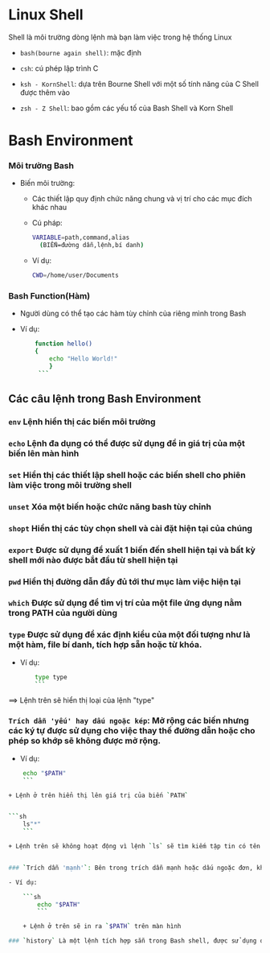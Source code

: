 # Linux Shell

Shell là môi trường dòng lệnh mà bạn làm việc trong hệ thống Linux

- `bash(bourne again shell)`: mặc định

- `csh`: cú phép lập trình C

- `ksh - KornShell`: dựa trên Bourne Shell với một số tính năng của C Shell được thêm vào

- `zsh - Z Shell`: bao gồm các yếu tố của Bash Shell và Korn Shell

# Bash Environment

### Môi trường Bash

- Biến môi trường:

	+ Các thiết lập quy định chức năng chung và vị trí cho các mục đích khác nhau

	+ Cú pháp:

	   ```sh
	   VARIABLE=path,command,alias
	     (BIẾN=đường dẫn,lệnh,bí danh)
	     ```

	+ Ví dụ:

		```sh
		CWD=/home/user/Documents
		```

### Bash Function(Hàm)

- Người dùng có thể tạo các hàm tùy chỉnh của riêng mình trong Bash

- Ví dụ:

	```sh
		function hello()
		{
			echo "Hello World!"
		 	}
		 ```

## Các câu lệnh trong Bash Environment

### `env` Lệnh hiển thị các biến môi trường

### `echo` Lệnh đa dụng có thể được sử dụng để in giá trị của một biến lên màn hình

### `set` Hiển thị các thiết lập shell hoặc các biến shell cho phiên làm việc trong môi trường shell

### `unset` Xóa một biến hoặc chức năng bash tùy chỉnh

### `shopt` Hiển thị các tùy chọn shell và cài đặt hiện tại của chúng

### `export` Được sử dụng để xuất 1 biến đến shell hiện tại và bất kỳ shell mới nào được bắt đầu từ shell hiện tại

### `pwd` Hiển thị đường dẫn đầy đủ tới thư mục làm việc hiện tại

### `which` Được sử dụng để tìm vị trí của một file ứng dụng nằm trong PATH của người dùng

### `type` Được sử dụng để xác định kiểu của một đối tượng như là một hàm, file bí danh, tích hợp sẵn hoặc từ khóa. 

- Ví dụ:

	```sh 
		type type
		```

==> Lệnh trên sẽ hiển thị loại của lệnh "type"


### `Trích dẫn 'yếu' hay dấu ngoặc kép`: Mở rộng các biến nhưng các ký tự được sử dụng cho việc thay thế đường dẫn hoặc cho phép so khớp sẽ không được mở rộng. 

- Ví dụ:

```sh
	echo "$PATH"
	```

+ Lệnh ở trên hiển thị lên giá trị của biến `PATH`


```sh
 	ls"*"
 	```

+ Lệnh trên sẽ không hoạt động vì lệnh `ls` sẽ tìm kiếm tập tin có tên là `*`


### `Trích dẫn 'mạnh'`: Bên trong trích dẫn mạnh hoặc dấu ngoặc đơn, không có gì được thực thi.

- Ví dụ:

	```sh
		echo "$PATH"
		```

	+ Lệnh ở trên sẽ in ra `$PATH` trên màn hình

### `history` Là một lệnh tích hợp sẵn trong Bash shell, được sử dụng để hiển thị danh sách các lệnh đã được thực thi trước đó